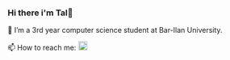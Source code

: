 ### Hi there i'm Tal👋 


📘 I’m a 3rd year computer science student at Bar-Ilan University.

📫 How to reach me: <a href="https://www.linkedin.com/in/tal-mizrahi-a91199202/"> <img src= "https://user-images.githubusercontent.com/112869076/194754989-431bed8a-979b-4f63-a549-2f74ae95f528.png" width="18" height="18"> </a>


<!--
**TalMizrahii/TalMizrahii** is a ✨ _special_ ✨ repository because its `README.md` (this file) appears on your GitHub profile.
  <img alt="GIF" src="https://github.com/abhisheknaiidu/abhisheknaiidu/blob/master/code.gif?raw=true" width="500" height="200" />

Here are some ideas to get you started:

- 🔭 I’m currently working on ...
- 🌱 I’m currently learning ...
- 👯 I’m looking to collaborate on ...
- 🤔 I’m looking for help with ...
- 💬 Ask me about ...
- 📫 How to reach me: ...
- 😄 Pronouns: ...
- ⚡ Fun fact: ...
-->
